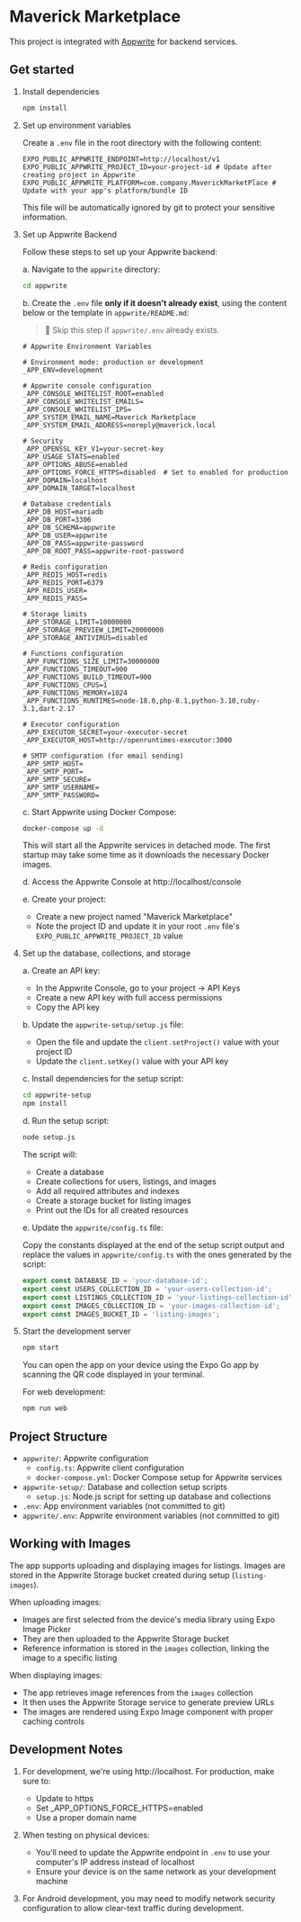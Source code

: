 # Maverick Marketplace

This project is integrated with [Appwrite](https://appwrite.io) for backend services.

## Get started

1. Install dependencies

   ```bash
   npm install
   ```

2. Set up environment variables

   Create a `.env` file in the root directory with the following content:

   ```
   EXPO_PUBLIC_APPWRITE_ENDPOINT=http://localhost/v1
   EXPO_PUBLIC_APPWRITE_PROJECT_ID=your-project-id # Update after creating project in Appwrite
   EXPO_PUBLIC_APPWRITE_PLATFORM=com.company.MaverickMarketPlace # Update with your app's platform/bundle ID
   ```

   This file will be automatically ignored by git to protect your sensitive information.

3. Set up Appwrite Backend

   Follow these steps to set up your Appwrite backend:

   a. Navigate to the `appwrite` directory:
   ```bash
   cd appwrite
   ```

   b. Create the `.env` file **only if it doesn't already exist**, using the content below or the template in `appwrite/README.md`:

   > 📌 Skip this step if `appwrite/.env` already exists.

   ```
   # Appwrite Environment Variables

   # Environment mode: production or development
   _APP_ENV=development

   # Appwrite console configuration
   _APP_CONSOLE_WHITELIST_ROOT=enabled
   _APP_CONSOLE_WHITELIST_EMAILS=
   _APP_CONSOLE_WHITELIST_IPS=
   _APP_SYSTEM_EMAIL_NAME=Maverick Marketplace
   _APP_SYSTEM_EMAIL_ADDRESS=noreply@maverick.local

   # Security
   _APP_OPENSSL_KEY_V1=your-secret-key
   _APP_USAGE_STATS=enabled
   _APP_OPTIONS_ABUSE=enabled
   _APP_OPTIONS_FORCE_HTTPS=disabled  # Set to enabled for production
   _APP_DOMAIN=localhost
   _APP_DOMAIN_TARGET=localhost

   # Database credentials
   _APP_DB_HOST=mariadb
   _APP_DB_PORT=3306
   _APP_DB_SCHEMA=appwrite
   _APP_DB_USER=appwrite
   _APP_DB_PASS=appwrite-password
   _APP_DB_ROOT_PASS=appwrite-root-password

   # Redis configuration
   _APP_REDIS_HOST=redis
   _APP_REDIS_PORT=6379
   _APP_REDIS_USER=
   _APP_REDIS_PASS=

   # Storage limits
   _APP_STORAGE_LIMIT=10000000
   _APP_STORAGE_PREVIEW_LIMIT=20000000
   _APP_STORAGE_ANTIVIRUS=disabled

   # Functions configuration
   _APP_FUNCTIONS_SIZE_LIMIT=30000000
   _APP_FUNCTIONS_TIMEOUT=900
   _APP_FUNCTIONS_BUILD_TIMEOUT=900
   _APP_FUNCTIONS_CPUS=1
   _APP_FUNCTIONS_MEMORY=1024
   _APP_FUNCTIONS_RUNTIMES=node-18.0,php-8.1,python-3.10,ruby-3.1,dart-2.17

   # Executor configuration
   _APP_EXECUTOR_SECRET=your-executor-secret
   _APP_EXECUTOR_HOST=http://openruntimes-executor:3000

   # SMTP configuration (for email sending)
   _APP_SMTP_HOST=
   _APP_SMTP_PORT=
   _APP_SMTP_SECURE=
   _APP_SMTP_USERNAME=
   _APP_SMTP_PASSWORD=
   ```

   c. Start Appwrite using Docker Compose:
   ```bash
   docker-compose up -d
   ```

   This will start all the Appwrite services in detached mode. The first startup may take some time as it downloads the necessary Docker images.

   d. Access the Appwrite Console at http://localhost/console

   e. Create your project:
      - Create a new project named "Maverick Marketplace"
      - Note the project ID and update it in your root `.env` file's `EXPO_PUBLIC_APPWRITE_PROJECT_ID` value

4. Set up the database, collections, and storage

   a. Create an API key:
      - In the Appwrite Console, go to your project → API Keys 
      - Create a new API key with full access permissions
      - Copy the API key

   b. Update the `appwrite-setup/setup.js` file:
      - Open the file and update the `client.setProject()` value with your project ID
      - Update the `client.setKey()` value with your API key

   c. Install dependencies for the setup script:
   ```bash
   cd appwrite-setup
   npm install
   ```

   d. Run the setup script:
   ```bash
   node setup.js
   ```

   The script will:
   - Create a database
   - Create collections for users, listings, and images
   - Add all required attributes and indexes
   - Create a storage bucket for listing images
   - Print out the IDs for all created resources

   e. Update the `appwrite/config.ts` file:
   
   Copy the constants displayed at the end of the setup script output and replace the values in `appwrite/config.ts` with the ones generated by the script:

   ```typescript
   export const DATABASE_ID = 'your-database-id';
   export const USERS_COLLECTION_ID = 'your-users-collection-id';
   export const LISTINGS_COLLECTION_ID = 'your-listings-collection-id';
   export const IMAGES_COLLECTION_ID = 'your-images-collection-id';
   export const IMAGES_BUCKET_ID = 'listing-images';
   ```

5. Start the development server

   ```bash
   npm start
   ```

   You can open the app on your device using the Expo Go app by scanning the QR code displayed in your terminal.

   For web development:
   ```bash
   npm run web
   ```

## Project Structure

- `appwrite/`: Appwrite configuration
  - `config.ts`: Appwrite client configuration 
  - `docker-compose.yml`: Docker Compose setup for Appwrite services
- `appwrite-setup/`: Database and collection setup scripts
  - `setup.js`: Node.js script for setting up database and collections
- `.env`: App environment variables (not committed to git)
- `appwrite/.env`: Appwrite environment variables (not committed to git)

## Working with Images

The app supports uploading and displaying images for listings. Images are stored in the Appwrite Storage bucket created during setup (`listing-images`).

When uploading images:
- Images are first selected from the device's media library using Expo Image Picker
- They are then uploaded to the Appwrite Storage bucket
- Reference information is stored in the `images` collection, linking the image to a specific listing

When displaying images:
- The app retrieves image references from the `images` collection
- It then uses the Appwrite Storage service to generate preview URLs
- The images are rendered using Expo Image component with proper caching controls

## Development Notes

1. For development, we're using http://localhost. For production, make sure to:
   - Update to https
   - Set _APP_OPTIONS_FORCE_HTTPS=enabled
   - Use a proper domain name

2. When testing on physical devices:
   - You'll need to update the Appwrite endpoint in `.env` to use your computer's IP address instead of localhost
   - Ensure your device is on the same network as your development machine

3. For Android development, you may need to modify network security configuration to allow clear-text traffic during development.